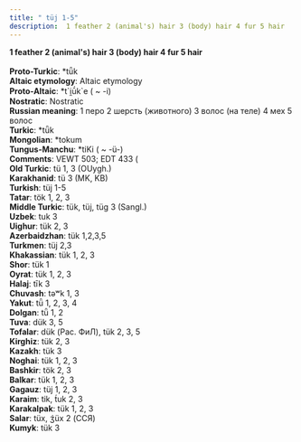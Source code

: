 ```yaml
---
title: " tüj 1-5"
description:  1 feather 2 (animal's) hair 3 (body) hair 4 fur 5 hair
---
```

<p data-pagefind-weight="0.5">
<strong> 1 feather 2 (animal's) hair 3 (body) hair 4 fur 5 hair</strong><br><br>
<strong>Proto-Turkic</strong>:  *tǖk<br>
<strong>Altaic etymology</strong>:  Altaic etymology<br>
<strong> Proto-Altaic</strong>:  *t`i̯ū́k`e ( ~ -i)<br>
<strong>Nostratic</strong>:  Nostratic<br>
<strong>Russian meaning</strong>:  1 перо 2 шерсть (животного) 3 волос (на теле) 4 мех 5 волос<br>
<strong>Turkic</strong>:  *tǖk<br>
<strong>Mongolian</strong>:  *tokum<br>
<strong>Tungus-Manchu</strong>:  *tiKi ( ~ -ü-)<br>
<strong>Comments</strong>:  VEWT 503; EDT 433 (<br>
<strong>Old Turkic</strong>:  tü 1, 3 (OUygh.)<br>
<strong>Karakhanid</strong>:  tü 3 (MK, KB)<br>
<strong>Turkish</strong>:  tüj 1-5<br>
<strong>Tatar</strong>:  tök 1, 2, 3<br>
<strong>Middle Turkic</strong>:  tük, tüj, tüg 3 (Sangl.)<br>
<strong>Uzbek</strong>:  tuk 3<br>
<strong>Uighur</strong>:  tük 2, 3<br>
<strong>Azerbaidzhan</strong>:  tük 1,2,3,5<br>
<strong>Turkmen</strong>:  tüj 2,3<br>
<strong>Khakassian</strong>:  tük 1, 2, 3<br>
<strong>Shor</strong>:  tük 1<br>
<strong>Oyrat</strong>:  tük 1, 2, 3<br>
<strong>Halaj</strong>:  tīk 3<br>
<strong>Chuvash</strong>:  tǝʷk 1, 3<br>
<strong>Yakut</strong>:  tǖ 1, 2, 3, 4<br>
<strong>Dolgan</strong>:  tǖ 1, 2<br>
<strong>Tuva</strong>:  dük 3, 5<br>
<strong>Tofalar</strong>:  dük (Рас. ФиЛ), tük 2, 3, 5<br>
<strong>Kirghiz</strong>:  tük 2, 3<br>
<strong>Kazakh</strong>:  tük 3<br>
<strong>Noghai</strong>:  tük 1, 2, 3<br>
<strong>Bashkir</strong>:  tök 2, 3<br>
<strong>Balkar</strong>:  tük 1, 2, 3<br>
<strong>Gagauz</strong>:  tüj 1, 2, 3<br>
<strong>Karaim</strong>:  tik, t́uk 2, 3<br>
<strong>Karakalpak</strong>:  tük 1, 2, 3<br>
<strong>Salar</strong>:  tüx, ʒ́üx 2 (ССЯ)<br>
<strong>Kumyk</strong>:  tük 3<br>

</p>
